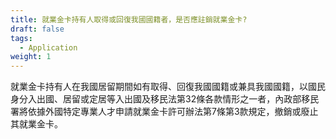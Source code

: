 ```yaml
---
title: 就業金卡持有人取得或回復我國國籍者，是否應註銷就業金卡?
draft: false
tags:
  - Application
weight: 1
---
```

就業金卡持有人在我國居留期間如有取得、回復我國國籍或兼具我國國籍，以國民身分入出國、居留或定居等入出國及移民法第32條各款情形之一者，內政部移民署將依據外國特定專業人才申請就業金卡許可辦法第7條第3款規定，撤銷或廢止其就業金卡。